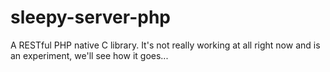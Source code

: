 sleepy-server-php
=================

A RESTful PHP native C library. It's not really working at all right now and is an experiment, we'll see how it goes...
